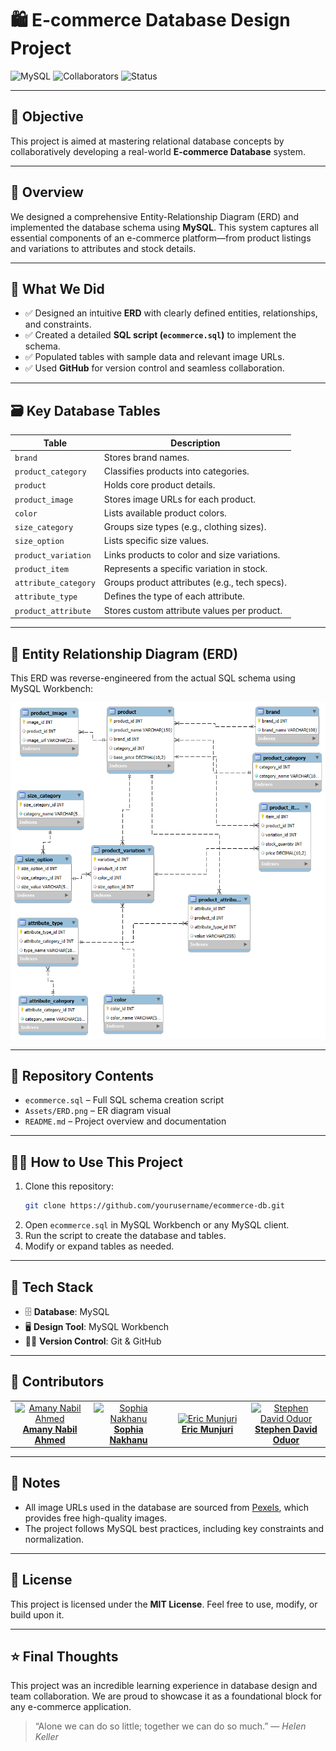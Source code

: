 # 🛍️ E-commerce Database Design Project

![MySQL](https://img.shields.io/badge/DB-MySQL-blue)
![Collaborators](https://img.shields.io/badge/Team-4%20Members-orange)
![Status](https://img.shields.io/badge/Status-Completed-brightgreen)

---

## 🎯 Objective
This project is aimed at mastering relational database concepts by collaboratively developing a real-world **E-commerce Database** system.

---

## 📐 Overview
We designed a comprehensive Entity-Relationship Diagram (ERD) and implemented the database schema using **MySQL**. This system captures all essential components of an e-commerce platform—from product listings and variations to attributes and stock details.

---

## 🚧 What We Did
- ✅ Designed an intuitive **ERD** with clearly defined entities, relationships, and constraints.
- ✅ Created a detailed **SQL script (`ecommerce.sql`)** to implement the schema.
- ✅ Populated tables with sample data and relevant image URLs.
- ✅ Used **GitHub** for version control and seamless collaboration.

---

## 🗃️ Key Database Tables

| Table                 | Description                                          |
|----------------------|------------------------------------------------------|
| `brand`              | Stores brand names.                                  |
| `product_category`   | Classifies products into categories.                 |
| `product`            | Holds core product details.                          |
| `product_image`      | Stores image URLs for each product.                  |
| `color`              | Lists available product colors.                      |
| `size_category`      | Groups size types (e.g., clothing sizes).            |
| `size_option`        | Lists specific size values.                          |
| `product_variation`  | Links products to color and size variations.         |
| `product_item`       | Represents a specific variation in stock.            |
| `attribute_category` | Groups product attributes (e.g., tech specs).        |
| `attribute_type`     | Defines the type of each attribute.                  |
| `product_attribute`  | Stores custom attribute values per product.          |

---

## 📌 Entity Relationship Diagram (ERD)

This ERD was reverse-engineered from the actual SQL schema using MySQL Workbench:

![ERD Diagram](./Assets/ERD.png)

---

## 📁 Repository Contents

- `ecommerce.sql` – Full SQL schema creation script  
- `Assets/ERD.png` – ER diagram visual  
- `README.md` – Project overview and documentation  

---

## 👩‍💻 How to Use This Project

1. Clone this repository:
   ```bash
   git clone https://github.com/yourusername/ecommerce-db.git
   ```
2. Open `ecommerce.sql` in MySQL Workbench or any MySQL client.
3. Run the script to create the database and tables.
4. Modify or expand tables as needed.

---

## 🧰 Tech Stack

- 🗄️ **Database**: MySQL  
- 🖥️ **Design Tool**: MySQL Workbench  
- 🧑‍💻 **Version Control**: Git & GitHub  

---

## 👥 Contributors

<table>
  <tr>
    <td align="center" width="25%">
      <a href="https://github.com/amanynabil" target="_blank">
        <img src="https://avatars.githubusercontent.com/u/131362156?v=4" width="100px;" alt="Amany Nabil Ahmed"/>
        <br /><b>Amany Nabil Ahmed</b>
      </a>
    </td>
    <td align="center" width="25%">
      <a href="https://github.com/nakhanu" target="_blank">
        <img src="https://avatars.githubusercontent.com/u/131362156?v=4" width="100px;" alt="Sophia Nakhanu"/>
        <br /><b>Sophia Nakhanu</b>
      </a>
    </td>
    <td align="center" width="25%">
      <a href="https://github.com/RICCOM" target="_blank">
        <img src="https://avatars.githubusercontent.com/u/131362156?v=4" width="100px;" alt="Eric Munjuri"/>
        <br /><b>Eric Munjuri</b>
      </a>
    </td>
    <td align="center" width="25%">
      <a href="https://github.com/steviedave" target="_blank">
        <img src="https://avatars.githubusercontent.com/u/131362156?v=4" width="100px;" alt="Stephen David Oduor"/>
        <br /><b>Stephen David Oduor</b>
      </a>
    </td>
  </tr>
</table>

---

## 📌 Notes

- All image URLs used in the database are sourced from [Pexels](https://pexels.com), which provides free high-quality images.
- The project follows MySQL best practices, including key constraints and normalization.

---

## 📄 License

This project is licensed under the **MIT License**. Feel free to use, modify, or build upon it.

---

## ⭐ Final Thoughts

This project was an incredible learning experience in database design and team collaboration. We are proud to showcase it as a foundational block for any e-commerce application.

> “Alone we can do so little; together we can do so much.” — *Helen Keller*
